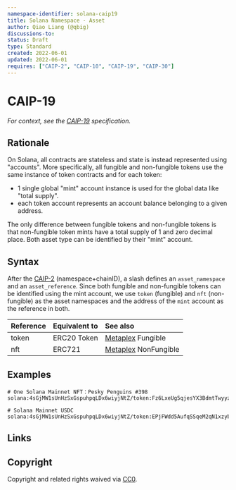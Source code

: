```yaml
---
namespace-identifier: solana-caip19
title: Solana Namespace - Asset
author: Qiao Liang (@qbig)
discussions-to: 
status: Draft
type: Standard
created: 2022-06-01
updated: 2022-06-01
requires: ["CAIP-2", "CAIP-10", "CAIP-19", "CAIP-30"]
---
```


# CAIP-19

*For context, see the [CAIP-19][] specification.*

## Rationale

On Solana, all contracts are stateless and state is instead represented using "accounts". More specifically, all fungible and non-fungible tokens use the same instance of token contracts and for each token:

- 1 single global "mint" account instance is used for the global data like "total supply".
- each token account represents an account balance belonging to a given address.

The only difference between fungible tokens and non-fungible tokens is that non-fungible token mints have a total supply of 1 and zero decimal place. Both asset type can be identified by their "mint" account. 


## Syntax

After the [CAIP-2][] (namespace+chainID), a slash defines an `asset_namespace` and an `asset_reference`. Since both fungible and non-fungible tokens can be identified using the mint account, we use `token` (fungible) and `nft` (non-fungible) as the asset namespaces and the address of the `mint` account as the reference in both.

| Reference   | Equivalent to | See also            |
| :---        | :----         | :---                |
| token       | ERC20 Token   | [Metaplex](https://docs.metaplex.com/programs/token-metadata/token-standard) Fungible   |
| nft         | ERC721        | [Metaplex](https://docs.metaplex.com/programs/token-metadata/token-standard) NonFungible|


## Examples

```
# One Solana Mainnet NFT：Pesky Penguins #398
solana:4sGjMW1sUnHzSxGspuhpqLDx6wiyjNtZ/token:Fz6LxeUg5qjesYX3BdmtTwyyzBtMxk644XiTqU5W3w9w

# Solana Mainnet USDC
solana:4sGjMW1sUnHzSxGspuhpqLDx6wiyjNtZ/token:EPjFWdd5AufqSSqeM2qN1xzybapC8G4wEGGkZwyTDt1v
```

## Links

[Address Lookup Table Proposal]: https://docs.solana.com/proposals/transactions-v2
[Account Types]: https://docs.solana.com/terminology#account
[Address Expressions]: https://docs.solana.com/cli/transfer-tokens#receive-tokens
[Token Mint]: https://spl.solana.com/token#creating-a-new-token-type
[CAIP-2]: https://github.com/ChainAgnostic/CAIPs/blob/master/CAIPs/caip-2.md
[CAIP-10]: https://github.com/ChainAgnostic/CAIPs/blob/master/CAIPs/caip-10.md
[CAIP-19]: https://github.com/ChainAgnostic/CAIPs/blob/master/CAIPs/caip-19.md
[CAIP-30]: https://github.com/ChainAgnostic/CAIPs/blob/master/CAIPs/caip-30.md


## Copyright

Copyright and related rights waived via [CC0](https://creativecommons.org/publicdomain/zero/1.0/).
